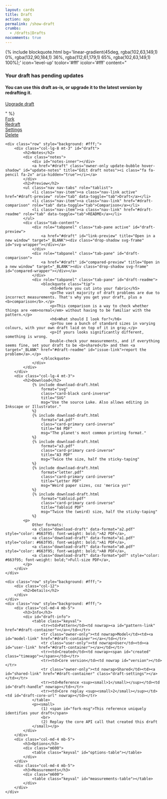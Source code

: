 ```yaml
---
layout: cards
title: Draft
action: app
permalink: /show-draft
crumbs:
  - /drafts|Drafts
nocomments: true
---
```

<div class="container" id="draft-container" >
    <div class="row owner-only mb-5" id="draft-header">
        <div class="col-lg-8 offset-lg-2 hidden" id="version-warning">
            {% include blockquote.html
                bg='linear-gradient(45deg, rgba(102,63,149,1) 0%, rgba(132,90,184,1) 36%, rgba(112,61,179,1) 65%, rgba(102,63,149,1) 100%);'
                icon='level-up'
                tcolor='#fff'
                icolor='#fff'
                content="<h3>Your draft has pending updates</h3><h4>You can use this draft as-is, or upgrade it to the latest version by redrafting it.</h4>
                    <p class='text-right'><a href='#' class='btn btn-lg btn-outline-white mt-3 redraft-btn'>Upgrade draft</a></p>"
            %}
        </div>
        <div class="col-xl-10 offset-xl-1 col-lg-12" id="draft-actions">
                    <div class="row mb-3">
                        <div class="col-lg-3 col-md-3 col-6">
                            <a href="#draft-container" id="fork-btn"     class="drop-shadow btn btn-block btn-info mt-3 modal light"><i class="fa fa-code-fork" aria-hidden="true"></i> Fork</a>
                        </div>
                        <div class="col-lg-3 col-md-3 col-6">
                            <a href="#draft-container" class="redraft-btn drop-shadow btn btn-block btn-info mt-3 modal light"><i class="fa fa-repeat" aria-hidden="true"></i> Redraft</a>
                        </div>
                        <div class="col-lg-3 col-md-3 col-6">
                            <a href="#draft-container" id="settings-btn" class="drop-shadow draft-settings btn btn-block btn-primary mt-3 modal light"><i class="fa fa-wrench" aria-hidden="true"></i> Settings</a>
                        </div>
                        <div class="col-lg-3 col-md-3 col-6">
                            <a href="#draft-container" id="delete-btn"   class="drop-shadow btn btn-block btn-danger mt-3 modal light"><i class="fa fa-trash-o" aria-hidden="true"></i> Delete</a>
                        </div>
                    </div>
        </div>
    </div>

    <div class="row" style="background: #fff;">
        <div class="col-lg-8 mt-3" id="draft">
            <h2>Notes</h2>
            <div class="notes">
                <div id="notes-inner"></div>
                <a href="#draft" class="owner-only update-bubble hover-shadow" id="update-notes" title="Edit draft notes"><i class="fa fa-pencil fa-2x" aria-hidden="true"></i></a>
            </div>
            <h2>Preview</h2>
            <ul class="nav nav-tabs" role="tablist">
                <li class="nav-item"><a class="nav-link active" href="#draft-preview" role="tab" data-toggle="tab">Draft</a></li>
                <li class="nav-item"><a class="nav-link" href="#draft-comparison" role="tab" data-toggle="tab">Comparison</a></li>
                <li class="nav-item"><a class="nav-link" href="#draft-readme" role="tab" data-toggle="tab">README</a></li>
            </ul>
            <div class="tab-content">
                <div role="tabpanel" class="tab-pane active" id="draft-preview">
                    <a href="#draft" id="link-preview" title="Open in a new window" target="_BLANK"><div class="drop-shadow svg-frame" id="svg-wrapper"></div></a>
                </div>
                <div role="tabpanel" class="tab-pane" id="draft-comparison">
                    <a href="#draft" id="compared-preview" title="Open in a new window" target="_BLANK"><div class="drop-shadow svg-frame" id="compared-wrapper"></div></a>
                </div>
                <div role="tabpanel" class="tab-pane" id="draft-readme">
                    <blockquote class="tip">
                        <h5>Before you cut into your fabric</h5>
                        <p>The vast majority of draft problems are due to incorrect measurements. That's why you get your draft, plus a <b>comparison</b>.</p>
                        <p>This comparison is a way to check whether things are <em>normal</em> without having to be familiar with the pattern.</p>
                        <h6>What should I look for?</h6>
                        <p>You see a bunch of standard sizes in varying colours, with your own draft laid on top of it in gray.</p>
                        <p>If yours looks significantly different, something is wrong.
                        Double-check your measurements, and if everything seems fine, set your draft to be <b>shared</b> and then <a target="_BLANK" href="#draft-readme" id="issue-link">report the problem</a>.</p>
                    </blockquote>
                </div>
            </div>
        </div>
        <div class="col-lg-4 mt-3">
            <h2>Download</h2>
                {% include download-draft.html 
                    format="svg"
                    class="card-black card-inverse"
                    title="SVG"
                    msg="Use the source Luke. Also allows editing in Inkscape or Illustrator."
                %}
                {% include download-draft.html 
                    format="a4.pdf"
                    class="card-primary card-inverse"
                    title="A4 PDF"
                    msg="The planet's most common printing format."
                %}
                {% include download-draft.html 
                    format="a3.pdf"
                    class="card-primary card-inverse"
                    title="A3 PDF"
                    msg="Twice the size, half the sticky-taping"
                %}
                {% include download-draft.html 
                    format="letter.pdf"
                    class="card-primary card-inverse"
                    title="Letter PDF"
                    msg="Weird paper sizes, coz 'merica yo!"
                %}
                {% include download-draft.html 
                    format="tabloid.pdf"
                    class="card-primary card-inverse"
                    title="Tabloid PDF"
                    msg="Twice the (weird) size, half the sticky-taping"
                %}
            <p>
                Other formats:  
                <a class="download-draft" data-format="a2.pdf" style="color: #663f95; font-weight: bold;">A2 PDF</a>, 
                <a class="download-draft" data-format="a1.pdf" style="color: #663f95; font-weight: bold;">A1 PDF</a>, 
                <a class="download-draft" data-format="a0.pdf" style="color: #663f95; font-weight: bold;">A0 PDF</a>,  
                <a class="download-draft" data-format="pdf" style="color: #663f95; font-weight: bold;">Full-size PDF</a>,  
            </p>
        </div>
    </div>

    <div class="row" style="background: #fff;">
        <div class="col-12">
            <h2>Details</h2>
        </div>
    </div>
    <div class="row" style="background: #fff;">
        <div class="col-md-4 mb-5">
            <h3>Info</h3>
            <div id="draft-info">
                <table class="keyval">
                    <tr><td>Pattern</td><td nowrap><a id="pattern-link" href="#draft-container"></a></td></tr>
                    <tr class="owner-only"><td nowrap>Model</td><td><a id="model-link" href="#draft-container"></a></td></tr>
                    <tr class="user-only"><td nowrap>User</td><td><a id="user-link" href="#draft-container"></a></td></tr>
                    <tr><td>Created</td><td nowrap><span id="created" class="timeago"></span></td></tr>
                    <tr><td>Core version</td><td nowrap id="version"></td></tr>
                    <tr class="owner-only"><td nowrap>Shared</td><td><a id="shared-link" href="#draft-container" class="draft-settings"></a></td></tr>
                    <tr><td>Reference <sup><small>1</small></sup></td><td id="draft-handle" nowrap></td></tr>
                    <tr><td>Core replay <sup><small>2</small></sup></td><td id="draft-core-url" nowrap></td></tr>
                </table>
                <p><small>
                    (1) <span id="fork-msg">This reference uniquely identifies your draft</span>
                    <br>
                    (2) Replay the core API call that created this draft
                </small></p>
            </div>
        </div>
        <div class="col-md-4 mb-5">
            <h3>Options</h3>
            <div class="m600">
                <table class="keyval" id="options-table"></table>
            </div>
        </div>
        <div class="col-md-4 mb-5">
            <h3>Measurements</h3>
            <div class="m600">
                <table class="keyval" id="measurements-table"></table>
            </div>
        </div>
    </div>
</div>
